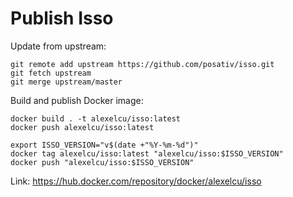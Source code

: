 # Publish Isso

Update from upstream:

```
git remote add upstream https://github.com/posativ/isso.git
git fetch upstream
git merge upstream/master
```

Build and publish Docker image:

```
docker build . -t alexelcu/isso:latest
docker push alexelcu/isso:latest

export ISSO_VERSION="v$(date +"%Y-%m-%d")"
docker tag alexelcu/isso:latest "alexelcu/isso:$ISSO_VERSION"
docker push "alexelcu/isso:$ISSO_VERSION"
```

Link: <https://hub.docker.com/repository/docker/alexelcu/isso>
